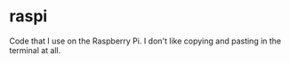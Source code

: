 raspi
=====
Code that I use on the Raspberry Pi.
I don't like copying and pasting in the terminal at all.
